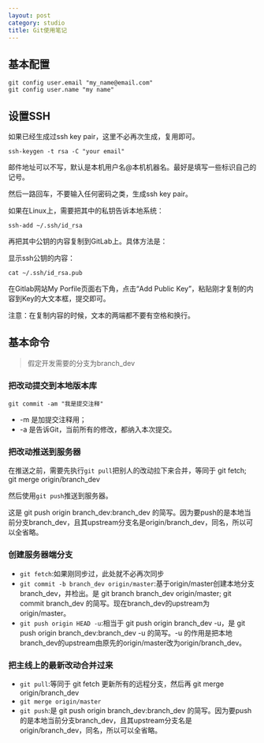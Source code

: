 ```yaml
---
layout: post
category: studio
title: Git使用笔记 
---
```


## 基本配置

    git config user.email "my_name@email.com"
    git config user.name "my name"

## 设置SSH

如果已经生成过ssh key pair，这里不必再次生成，复用即可。

    ssh-keygen -t rsa -C "your email"

邮件地址可以不写，默认是本机用户名@本机机器名。最好是填写一些标识自己的记号。

然后一路回车，不要输入任何密码之类，生成ssh key pair。

如果在Linux上，需要把其中的私钥告诉本地系统：

    ssh-add ~/.ssh/id_rsa

再把其中公钥的内容复制到GitLab上。具体方法是：

显示ssh公钥的内容：

    cat ~/.ssh/id_rsa.pub

在Gitlab网站My Porfile页面右下角，点击“Add Public Key”，粘贴刚才复制的内容到Key的大文本框，提交即可。

注意：在复制内容的时候，文本的两端都不要有空格和换行。

## 基本命令

> 假定开发需要的分支为branch_dev

### 把改动提交到本地版本库

    git commit -am "我是提交注释"     

- -m 是加提交注释用；
- -a 是告诉Git，当前所有的修改，都纳入本次提交。

### 把改动推送到服务器

在推送之前，需要先执行`git pull`把别人的改动拉下来合并，等同于 git fetch; git merge origin/branch_dev

然后使用`git push`推送到服务器。

这是 git push origin branch_dev:branch_dev 的简写。因为要push的是本地当前分支branch_dev，且其upstream分支名是origin/branch_dev，同名，所以可以全省略。

### 创建服务器端分支

- `git fetch`:如果刚同步过，此处就不必再次同步
- `git commit -b branch_dev origin/master`:基于origin/master创建本地分支branch_dev，并检出。是 git branch branch_dev origin/master; git commit branch_dev 的简写。现在branch_dev的upstream为origin/master。
- `git push origin HEAD -u`:相当于 git push origin branch_dev -u，是 git push origin branch_dev:branch_dev -u 的简写。-u 的作用是把本地branch_dev的upstream由原先的origin/master改为origin/branch_dev。

### 把主线上的最新改动合并过来

- `git pull`:等同于 git fetch 更新所有的远程分支，然后再 git merge origin/branch_dev
- `git merge origin/master`
- `git push`:是 git push origin branch_dev:branch_dev 的简写。因为要push的是本地当前分支branch_dev，且其upstream分支名是origin/branch_dev，同名，所以可以全省略。

